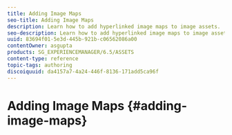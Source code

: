 ```yaml
---
title: Adding Image Maps
seo-title: Adding Image Maps
description: Learn how to add hyperlinked image maps to image assets.
seo-description: Learn how to add hyperlinked image maps to image assets.
uuid: 83694f01-5e3d-445b-921b-c06562086a00
contentOwner: asgupta
products: SG_EXPERIENCEMANAGER/6.5/ASSETS
content-type: reference
topic-tags: authoring
discoiquuid: da4157a7-4a24-446f-8136-171add5ca96f
---
```


# Adding Image Maps {#adding-image-maps}
<!--
Learn how to add hyperlinked image maps to image assets.

Image Maps let you add one or more hyperlinked areas that function like other hyperlinks.

1. Do any one of the following to open **[!UICONTROL In-place Image Editor]**:

    * Using Quick Actions, tap the **[!UICONTROL Edit]** icon that appears on an asset in the **[!UICONTROL Card]** view. In the List view, select the asset and tap the **Edit** icon in the toolbar.

        >[!NOTE]
        >
        >Quick Actions is not available in the **[!UICONTROL List]** view.

    * In the **[!UICONTROL Card]** or **[!UICONTROL List]** view, select the asset and tap the **[!UICONTROL Edit]** icon on the toolbar.
    * Tap the **[!UICONTROL Edit]** icon from the asset page.

       ![chlimage_1-420](assets/chlimage_1-420.png)

1. To insert an image map, tap the **[!UICONTROL Launch Map]** icon from the toolbar.

   ![chlimage_1-421](assets/chlimage_1-421.png)

1. Select the shape of the image map. The hot-spot of the selected shape is placed on the image.

   ![chlimage_1-422](assets/chlimage_1-422.png)

1. Tap the hot-spot, and enter the URL and Alt text. From the **[!UICONTROL Target]** list, specify where you want the image map displayed, for example the same tab, a new tab, or an iFrame. For example, enter `https://www.adobe.com` as the URL, `Adobe website` as the Alt text, and specify **[!UICONTROL New Tab]** from the **[!UICONTROL Target]** list for the image map to open in a new tab.

   ![chlimage_1-423](assets/chlimage_1-423.png)

1. Tap the **[!UICONTROL Confirm]** icon, and then tap the **[!UICONTROL Finish]** icon from the toolbar to save the changes.

   ![chlimage_1-424](assets/chlimage_1-424.png)

   To delete the image map, tap the hot-spot and tap the **[!UICONTROL Delete]** icon.

   ![chlimage_1-425](assets/chlimage_1-425.png)

1. To view the image map, navigate to the asset details page, and hover the cursor over the image.

   ![chlimage_1-426](assets/chlimage_1-426.png)

   If the Dynamic Media option is enabled, navigate to the Asset editor and tap the **[!UICONTROL Map]** icon to view all the applied image maps.
-->
